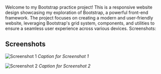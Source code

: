 Welcome to my Bootstrap practice project! This is a responsive website design showcasing my exploration of Bootstrap, a powerful front-end framework. The project focuses on creating a modern and user-friendly website, leveraging Bootstrap's grid system, components, and utilities to ensure a seamless user experience across various devices.
Screenshots:
## Screenshots

![Screenshot 1](https://github.com/A24bhi/Bootstrap_Practice/commit/2bec5531df30f9a83811f0c57b38820bca57121a#commitcomment-135943289)
*Caption for Screenshot 1*

![Screenshot 2](screenshots/screenshot2.png)
*Caption for Screenshot 2*
